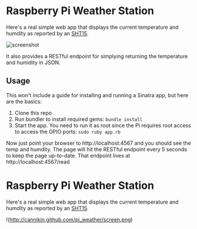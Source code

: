 # Raspberry Pi Weather Station

Here's a real simple web app that displays the current temperature
and humdity as reported by an [SHT15](https://www.sparkfun.com/products/8257).

![screenshot](http://cannikin.github.com/pi_weather/screen.png)

It also provides a RESTful endpoint for simplying returning the temperature
and humidity in JSON.

## Usage

This won't include a guide for installing and running a Sinatra app,
but here are the basics:

1. Clone this repo
2. Run bundler to install required gems: `bundle install`
3. Start the app. You need to run it as root since the Pi requires root
   access to access the GPIO ports: `sudo ruby app.rb`

Now just point your browser to http://localhost:4567 and you should see the
temp and humdity. The page will hit the RESTful endpoint every 5 seconds to
keep the page up-to-date. That endpoint lives at http://localhost:4567/read
# Raspberry Pi Weather Station

Here's a real simple web app that displays the current temperature
and humdity as reported by an [SHT15](https://www.sparkfun.com/products/8257).

!(http://cannikin.github.com/pi_weather/screen.png)